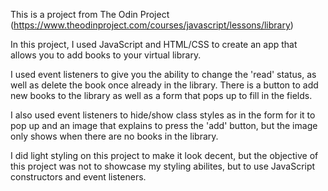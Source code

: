 This is a project from The Odin Project (https://www.theodinproject.com/courses/javascript/lessons/library)

In this project, I used JavaScript and HTML/CSS to create an app that allows you to add books to your virtual library. 

I used event listeners to give you the ability to change the 'read' status, as well as delete the book once already in the library. There is a button to add new books to the library as well as a form that pops up to fill in the fields.

I also used event listeners to hide/show class styles as in the form for it to pop up and an image that explains to press the 'add' button, but the image only shows when there are no books in the library.

I did light styling on this project to make it look decent, but the objective of this project was not to showcase my styling abilites, but to use JavaScript constructors and event listeners.
